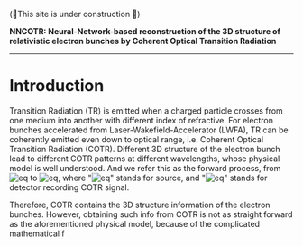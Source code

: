 
(🚀This site is under construction 🚀)

**NNCOTR: Neural-Network-based reconstruction of the 3D structure of relativistic electron bunches by Coherent Optical Transition Radiation**

---
# Introduction
Transition Radiation (TR) is emitted when a charged particle crosses from one medium into another with different index of refractive. For electron bunches accelerated from Laser-Wakefield-Accelerator (LWFA), TR can be coherently emitted even down to optical range, i.e. Coherent Optical Transition Radiation (COTR). Different 3D structure of the electron bunch lead to different COTR patterns at different wavelengths, whose physical model is well understood. And we refer this as the forward process, from ![eq](https://latex.codecogs.com/svg.image?\rho(x_s,y_s,z_s)) to ![eq](https://latex.codecogs.com/svg.image?&space;S(x_d,y_d,\lambda)), where "![eq](https://latex.codecogs.com/svg.image?s)" stands for source, and "![eq](https://latex.codecogs.com/svg.image?d)" stands for detector recording COTR signal.

Therefore, COTR contains the 3D structure information of the electron bunches. However, obtaining such info from COTR is not as straight forward as the aforementioned physical model, because of the complicated mathematical f



